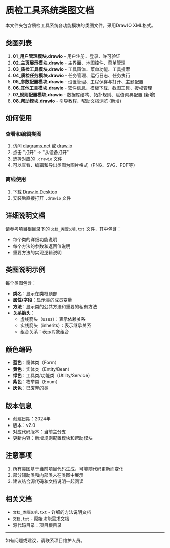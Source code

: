 # 质检工具系统类图文档

本文件夹包含质检工具系统各功能模块的类图文件，采用DrawIO XML格式。

## 类图列表

1. **01_用户管理模块.drawio** - 用户注册、登录、许可验证
2. **02_主页展示模块.drawio** - 主界面、地图控件、菜单管理
3. **03_质检工具模块.drawio** - 工具窗体、菜单功能、工具搜索
4. **04_质检任务模块.drawio** - 任务管理、运行日志、任务执行
5. **05_参数配置模块.drawio** - 设置管理、工程保存与打开、主题配置
6. **06_其他工具模块.drawio** - 软件信息、模板下载、截图工具、授权管理
7. **07_规则配置模块.drawio** - 数据库结构、拓扑规则、赋值词典配置 (新增)
8. **08_帮助模块.drawio** - 引导教程、帮助文档浏览 (新增)

## 如何使用

### 查看和编辑类图

1. 访问 [diagrams.net](https://app.diagrams.net/) 或 [draw.io](https://www.draw.io/)
2. 点击 "打开" → "从设备打开"
3. 选择对应的 `.drawio` 文件
4. 可以查看、编辑和导出类图为图片格式（PNG、SVG、PDF等）

### 离线使用

1. 下载 [Draw.io Desktop](https://github.com/jgraph/drawio-desktop/releases)
2. 安装后直接打开 `.drawio` 文件

## 详细说明文档

请参考项目根目录下的 `文档_类图说明.txt` 文件，其中包含：
- 每个类的详细功能说明
- 每个方法的参数和返回值说明
- 重要方法的实现逻辑说明

## 类图说明示例

每个类图包含：
- **类名**：显示在类框顶部
- **属性/字段**：显示类的成员变量
- **方法**：显示类的公共方法和重要的私有方法
- **关系箭头**：
  - 虚线箭头（uses）：表示依赖关系
  - 实线箭头（inherits）：表示继承关系
  - 组合关系：表示对象组合

## 颜色编码

- **蓝色**：窗体类（Form）
- **黄色**：实体类（Entity/Bean）
- **绿色**：工具类/功能类（Utility/Service）
- **紫色**：枚举类（Enum）
- **灰色**：已废弃的类

## 版本信息

- 创建日期：2024年
- 版本：v2.0
- 对应代码版本：当前主分支
- 更新内容：新增规则配置模块和帮助模块

## 注意事项

1. 所有类图基于当前项目代码生成，可能随代码更新而变化
2. 部分辅助类和内部类未在类图中展示
3. 建议结合源代码和文档说明一起阅读

## 相关文档

- `文档_类图说明.txt` - 详细的方法说明文档
- `文档.txt` - 原始功能需求文档
- 源代码目录：项目根目录

---

如有问题或建议，请联系项目维护人员。
